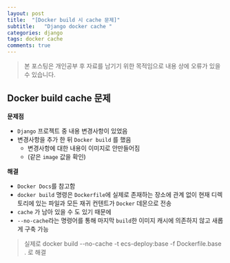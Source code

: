 ```yaml
---
layout: post
title:  "[Docker build 시 cache 문제]"
subtitle:   "Django docker cache "
categories: django
tags: docker cache
comments: true
---
```

> 본 포스팅은 개인공부 후 자료를 남기기 위한 목적임으로 내용 상에 오류가 있을 수 있습니다.

## Docker build cache 문제

**문제점**

- `Django` 프로젝트 중 내용 변경사항이 있었음
- 변경사항을 추가 한 뒤 `Docker build` 를 했음
	- 변경사항에 대한 내용이 이미지로 안만들어짐
	- (같은 `image` 값을 확인)

**해결**

- `Docker Docs`를 참고함
- `docker build` 명령은 `Dockerfile`에 실제로 존재하는 장소에 관계 없이 현재 디렉토리에 있는 파일과 모든 재귀 컨텐트가 `Docker` 데몬으로 전송
- `cache` 가 남아 있을 수 도 있기 때문에
- `--no-cache`라는 명령어를 통해 마지막 `build`한 이미지 캐시에 의존하지 않고 새롭게 구축 가능

> 실제로 docker build --no-cache -t ecs-deploy:base -f Dockerfile.base . 로 해결
